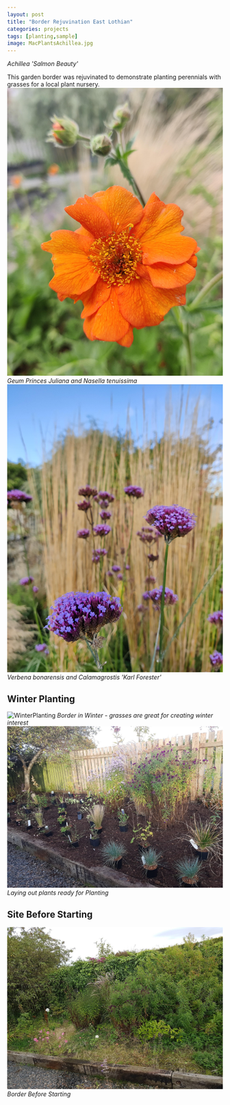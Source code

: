```yaml
---
layout: post
title: "Border Rejuvination East Lothian"
categories: projects
tags: [planting,sample]
image: MacPlantsAchillea.jpg
---
```

*Achillea 'Salmon Beauty'*

This garden border was rejuvinated to demonstrate planting perennials with grasses for a local plant nursery.
![Geum](/assets/img/MacPlantsGeumOrange.jpg)
*Geum Princes Juliana and Nasella tenuissima*
![Verbena](/assets/img/MacPlantsVerbena.jpg)
*Verbena bonarensis and Calamagrostis 'Karl Forester'*
## Winter Planting ##
![WinterPlanting](/assets/img/MacPlantsWinterPlanting.jpg)
*Border in Winter - grasses are great for creating winter interest*
![Planting](/assets/img/MacPlantsPlanting.jpg)
*Laying out plants ready for Planting*
## Site Before Starting ##
![Before](/assets/img/MacPlantsBefore.jpg)
*Border Before Starting*
